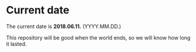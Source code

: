 # Current date

The current date is **2018.06.11.** (YYYY.MM.DD.)

This repository will be good when the world ends, so we will know how long it lasted.